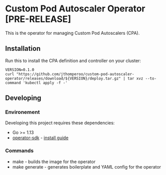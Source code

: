 # Custom Pod Autoscaler Operator [PRE-RELEASE]
This is the operator for managing Custom Pod Autoscalers (CPA).

## Installation
Run this to install the CPA definition and controller on your cluster:  
```
VERSION=0.1.0 
curl "https://github.com/jthomperoo/custom-pod-autoscaler-operator/releases/download/${VERSION}/deploy.tar.gz" | tar xvz --to-command 'kubectl apply -f -'
```

## Developing

### Environement

Developing this project requires these dependencies:

* Go >= 1.13
* [operator-sdk](https://github.com/operator-framework/operator-sdk) - [install guide](https://github.com/operator-framework/operator-sdk/blob/master/doc/user/install-operator-sdk.md)

### Commands

* make - builds the image for the operator
* make generate - generates boilerplate and YAML config for the operator
